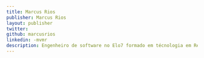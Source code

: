 ```yaml
---
title: Marcus Rios
publisher: Marcus Rios
layout: publisher
twitter:
github: marcusrios
linkedin: -mvmr
description: Engenheiro de software no Elo7 formado em técnologia em Redes de Computadores pelo Centro Universitário SENAC e atualmente estudante do curso de Ciência da Computação no Mackenzie. Seus principais interesses são desenvolvimento de software, infraestrutura ágil, cloud computing e arquitetura de sistemas. É grande fã da área acâdemica e almeja um dia repassar o conhecimento adquirido na academia e no mercado para futuras gerações. 
---
```

